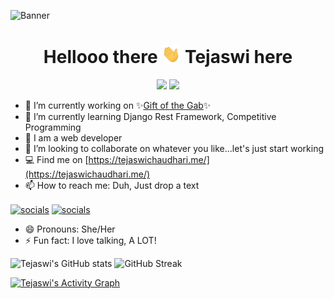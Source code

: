 ![Banner](https://github.com/Tejaswi-Chaudhari/Tejaswi-Chaudhari/blob/7b2e48c467e9a314b5e5e8bb87e170af27bed601/Banner.gif)
<h1 align="center">Hellooo there <img src="https://raw.githubusercontent.com/ABSphreak/ABSphreak/master/gifs/Hi.gif" width="30px"> Tejaswi here</h1>
<p align="center"><img src="https://visitor-badge.laobi.icu/badge?page_id=Tejaswi-Chaudhari.Tejaswi-Chaudhari"> <img src="https://img.shields.io/github/followers/Tejaswi-Chaudhari?label=Follow&style=social)](https://github.com/Tejaswi-Chaudhari"></p>

<!--
**Tejaswi-Chaudhari/Tejaswi-Chaudhari** is a ✨ _special_ ✨ repository because its `README.md` (this file) appears on your GitHub profile.

Here are some ideas to get you started:
-->
- 🔭 I’m currently working on ✨[Gift of the Gab](https://github.com/Tejaswi-Chaudhari/Gift-of-the-Gab)✨
- 🌱 I’m currently learning Django Rest Framework, Competitive Programming
- 🌟 I am a web developer
- 👯 I’m looking to collaborate on whatever you like...let's just start working
- 💻 Find me on [https://tejaswichaudhari.me/](https://tejaswichaudhari.me/)
- 📫 How to reach me: Duh, Just drop a text<br>
<p><a href="https://www.linkedin.com/in/tejaswi-chaudhari/" target="blank"><img align="center" src="https://img.shields.io/badge/LinkedIn-0077B5?style=for-the-badge&logo=linkedin&logoColor=white" alt="socials"/></a> <a href="http://www.gmail.com/" target="blank"><img align="center" src="https://img.shields.io/badge/tejschaudhari522002@gmail.com-D14836?style=for-the-badge&logo=gmail&logoColor=white" alt="socials"/></a></p>

- 😄 Pronouns: She/Her
- ⚡ Fun fact: I love talking, A LOT!

<p align="left">
  <img width="49.6%" src="https://github-readme-stats.vercel.app/api?username=Tejaswi-Chaudhari&show_icons=true&title_color=5271ff&text_color=000000&icon_color=5271ff&border_color=ffffff&bg_color=fffff)](https://github.com/Tejaswi-Chaudhari/github-readme-stats" alt="Tejaswi's GitHub stats"/> 
  <img width="49.6%" src="https://github-readme-streak-stats.herokuapp.com/?user=Tejaswi-Chaudhari&background=ffffff&stroke=5271ff&ring=5271ff&fire=5271ff&currStreakNum=5271ff&sideNums=5271ff&currStreakLabel=000000&sideLabels=000000&dates=000000)](https://git.io/streak-stats" alt="GitHub Streak"/>
</p>

<a href="https://github.com/Tejaswi-Chaudhari"><img alt="Tejaswi's Activity Graph" src="https://activity-graph.herokuapp.com/graph?username=Tejaswi-Chaudhari&custom_title=Tejaswi's%20Activity%20Graph&theme=react-dark" /></a>
